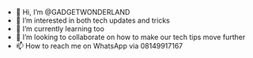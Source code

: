 - 👋 Hi, I’m @GADGETWONDERLAND
- 👀 I’m interested in both tech updates and tricks
- 🌱 I’m currently learning too
- 💞️ I’m looking to collaborate on how to make our tech tips move further
- 📫 How to reach me on WhatsApp via 08149917167

<!---
GADGETWONDERLAND/GADGETWONDERLAND is a ✨ special ✨ repository because its `README.md` (this file) appears on your GitHub profile.
You can click the Preview link to take a look at your changes.
--->
